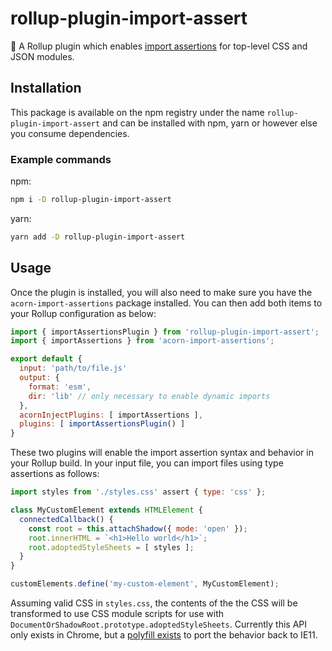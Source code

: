 # rollup-plugin-import-assert

🍣 A Rollup plugin which enables [import assertions](https://github.com/tc39/proposal-import-assertions) for top-level CSS and JSON modules. 

## Installation

This package is available on the npm registry under the name `rollup-plugin-import-assert` and can be installed with npm, yarn or however else you consume dependencies.

### Example commands

npm: 

```zsh
npm i -D rollup-plugin-import-assert
```

yarn:

```zsh
yarn add -D rollup-plugin-import-assert
```

## Usage

Once the plugin is installed, you will also need to make sure you have the `acorn-import-assertions` package installed. You can then add both items to your Rollup configuration as below:

```javascript
import { importAssertionsPlugin } from 'rollup-plugin-import-assert';
import { importAssertions } from 'acorn-import-assertions';

export default {
  input: 'path/to/file.js'
  output: {
    format: 'esm',
    dir: 'lib' // only necessary to enable dynamic imports
  },
  acornInjectPlugins: [ importAssertions ],
  plugins: [ importAssertionsPlugin() ]
}
```

These two plugins will enable the import assertion syntax and behavior in your Rollup build. In your input file, you can import files using type assertions as follows:

```javascript
import styles from './styles.css' assert { type: 'css' };

class MyCustomElement extends HTMLElement {
  connectedCallback() {
    const root = this.attachShadow({ mode: 'open' });
    root.innerHTML = `<h1>Hello world</h1>`;
    root.adoptedStyleSheets = [ styles ];
  }
}

customElements.define('my-custom-element', MyCustomElement);
```

Assuming valid CSS in `styles.css`, the contents of the the CSS will be transformed to use CSS module scripts for use with `DocumentOrShadowRoot.prototype.adoptedStyleSheets`. Currently this API only exists in Chrome, but a [polyfill exists](https://www.npmjs.com/package/construct-style-sheets-polyfill) to port the behavior back to IE11.